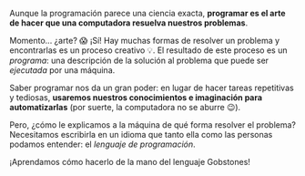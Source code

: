 Aunque la programación parece una ciencia exacta, **programar es el arte de hacer que una computadora resuelva nuestros problemas**.

Momento... ¿arte? :scream: ¡Sí! Hay muchas formas de resolver un problema y encontrarlas es un proceso creativo :bulb:. El resultado de este proceso es un _programa_: una descripción de la solución al problema que puede ser _ejecutada_ por una máquina.

Saber programar nos da un gran poder: en lugar de hacer tareas repetitivas y tediosas, **usaremos nuestros conocimientos e imaginación para automatizarlas** (por suerte, la computadora no se aburre :wink:).

Pero, ¿cómo le explicamos a la máquina de qué forma resolver el problema? Necesitamos escribirla en un idioma que tanto ella como las personas podamos entender: el _lenguaje de programación_. 

¡Aprendamos cómo hacerlo de la mano del lenguaje Gobstones!
